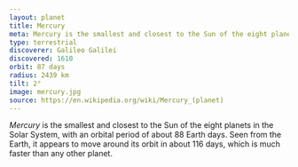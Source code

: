 ```yaml
---
layout: planet
title: Mercury
meta: Mercury is the smallest and closest to the Sun of the eight planets in the Solar System.
type: terrestrial
discoverer: Galileo Galilei
discovered: 1610
orbit: 87 days
radius: 2439 km
tilt: 2°
image: mercury.jpg
source: https://en.wikipedia.org/wiki/Mercury_(planet)
---
```


*Mercury* is the smallest and closest to the Sun of the eight planets in the Solar System, with an orbital period of about 88 Earth days. Seen from the Earth, it appears to move around its orbit in about 116 days, which is much faster than any other planet.
